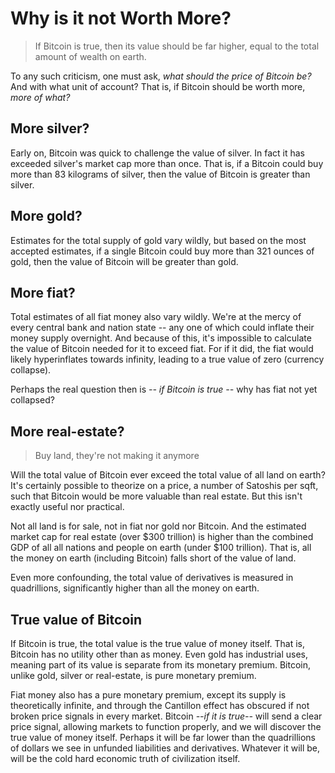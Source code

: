 # Why is it not Worth More?

> If Bitcoin is true, then
> its value should be far higher,
> equal to the total amount of
> wealth on earth.

To any such criticism, one must ask,
 *what should the price of Bitcoin be?*
And with what unit of account?
That is, if Bitcoin should be worth more,
 *more of what?*

## More silver?

Early on, Bitcoin was quick to challenge
 the value of silver.
In fact it has exceeded silver's market cap
 more than once.
That is, if a Bitcoin could buy more than
 83 kilograms of silver, then the value of
 Bitcoin is greater than silver.

## More gold?

Estimates for the total supply of gold vary wildly,
 but based on the most accepted estimates,
 if a single Bitcoin could buy more than
 321 ounces of gold, then the value of
 Bitcoin will be greater than gold.

## More fiat?

Total estimates of all fiat money also vary wildly.
We're at the mercy of every central bank and
 nation state -- any one of which could inflate 
 their money supply overnight.
And because of this, it's impossible to
 calculate the value of Bitcoin
 needed for it to exceed fiat.
For if it did, the fiat would likely hyperinflates
 towards infinity, leading to a true value of zero
 (currency collapse).

Perhaps the real question then is
 *-- if Bitcoin is true --*
 why has fiat not yet collapsed?




## More real-estate?

> Buy land, they're not making it anymore

Will the total value of Bitcoin ever exceed
 the total value of all land on earth?
It's certainly possible to theorize on
 a price, a number of Satoshis per sqft,
 such that Bitcoin would be more valuable
 than real estate.
But this isn't exactly useful nor practical.

Not all land is for sale, not in fiat nor gold
 nor Bitcoin. 
And the estimated market cap for real estate
 (over $300 trillion) 
 is higher than the combined GDP of all
 all nations and people on earth
 (under $100 trillion).
That is, all the money on earth (including
 Bitcoin) falls short of the value of land.

Even more confounding, the total value of
 derivatives is measured in quadrillions,
 significantly higher than all the money
 on earth.





## True value of Bitcoin 

If Bitcoin is true,
 the total value is the true value of money itself.
That is, Bitcoin has no utility other than 
 as money. 
Even gold has industrial uses, 
 meaning part of its value is separate 
 from its monetary premium.
Bitcoin, unlike gold, silver or real-estate,
 is pure monetary premium.

Fiat money also has a pure monetary premium,
 except its supply is theoretically infinite,
 and through the 
 Cantillon effect
 has obscured if not broken price signals
 in every market.
Bitcoin *--if it is true--* will send a clear price signal,
 allowing markets to function properly,
 and we will discover the true value of money itself.
Perhaps it will be far lower than the quadrillions
 of dollars we see in unfunded liabilities
 and derivatives.
Whatever it will be, will be the cold hard
 economic truth of civilization itself.





